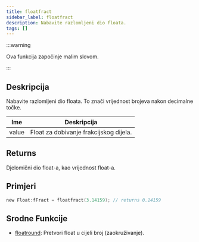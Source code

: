 ```yaml
---
title: floatfract
sidebar_label: floatfract
description: Nabavite razlomljeni dio floata.
tags: []
---
```


:::warning

Ova funkcija započinje malim slovom.

:::

## Deskripcija

Nabavite razlomljeni dio floata. To znači vrijednost brojeva nakon decimalne točke.

| Ime   | Deskripcija                            |
| ----- | -------------------------------------- |
| value | Float za dobivanje frakcijskog dijela. |

## Returns

Djelomični dio float-a, kao vrijednost float-a.

## Primjeri

```c
new Float:fFract = floatfract(3.14159); // returns 0.14159
```

## Srodne Funkcije

- [floatround](floatround): Pretvori float u cijeli broj (zaokruživanje).

